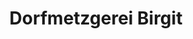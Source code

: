 ---
title: "Dorfmetzgerei Birgit"
url: /schwarzach-im-pongau/dorfmetzgerei-birgit/
shop: Metzgerei
---
